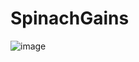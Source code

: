 # SpinachGains

![image](https://github.com/c479096292/SpinachGains/blob/master/content/Kubernetes.jpg)
